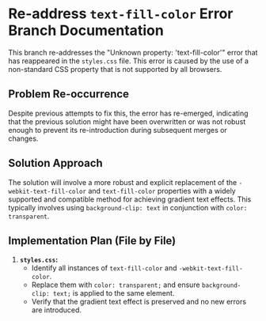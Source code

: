 # Re-address `text-fill-color` Error Branch Documentation

This branch re-addresses the "Unknown property: 'text-fill-color'" error that has reappeared in the `styles.css` file. This error is caused by the use of a non-standard CSS property that is not supported by all browsers.

## Problem Re-occurrence

Despite previous attempts to fix this, the error has re-emerged, indicating that the previous solution might have been overwritten or was not robust enough to prevent its re-introduction during subsequent merges or changes.

## Solution Approach

The solution will involve a more robust and explicit replacement of the `-webkit-text-fill-color` and `text-fill-color` properties with a widely supported and compatible method for achieving gradient text effects. This typically involves using `background-clip: text` in conjunction with `color: transparent`.

## Implementation Plan (File by File)

1.  **`styles.css`:**
    -   Identify all instances of `text-fill-color` and `-webkit-text-fill-color`.
    -   Replace them with `color: transparent;` and ensure `background-clip: text;` is applied to the same element.
    -   Verify that the gradient text effect is preserved and no new errors are introduced.
